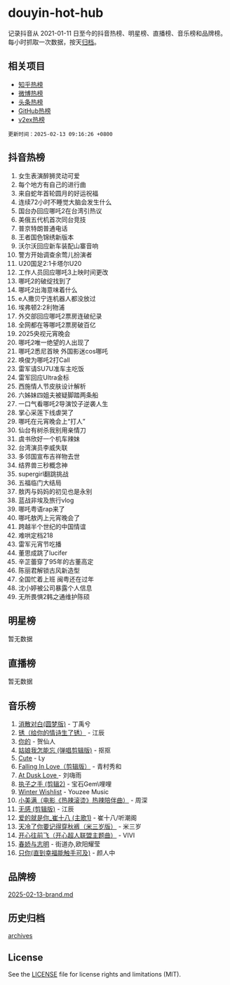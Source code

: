 # douyin-hot-hub

记录抖音从 2021-01-11 日至今的抖音热榜、明星榜、直播榜、音乐榜和品牌榜。每小时抓取一次数据，按天[归档](archives)。

## 相关项目

- [知乎热榜](https://github.com/lonnyzhang423/zhihu-hot-hub)
- [微博热榜](https://github.com/lonnyzhang423/weibo-hot-hub)
- [头条热榜](https://github.com/lonnyzhang423/toutiao-hot-hub)
- [GitHub热榜](https://github.com/lonnyzhang423/github-hot-hub)
- [v2ex热榜](https://github.com/lonnyzhang423/v2ex-hot-hub)


`更新时间：2025-02-13 09:16:26 +0800`

## 抖音热榜

1. 女生表演醉狮灵动可爱
1. 每个地方有自己的进行曲
1. 来自蛇年首轮圆月的好运祝福
1. 连续72小时不睡觉大脑会发生什么
1. 国台办回应哪吒2在台湾引热议
1. 美俄五代机首次同台竞技
1. 普京特朗普通电话
1. 王者国色锦绣新版本
1. 沃尔沃回应新车装配山寨音响
1. 警方开始调查余莺儿扮演者
1. U20国足2:1卡塔尔U20
1. 工作人员回应哪吒3上映时间更改
1. 哪吒2的破绽找到了
1. 哪吒2出海意味着什么
1. e人撒贝宁连机器人都没放过
1. 埃弗顿2:2利物浦
1. 外交部回应哪吒2票房连破纪录
1. 全网都在等哪吒2票房破百亿
1. 2025央视元宵晚会
1. 哪吒2唯一绝望的人出现了
1. 哪吒2悉尼首映 外国影迷cos哪吒
1. 唤俊为哪吒2打Call
1. 雷军请SU7U准车主吃饭
1. 雷军回应Ultra金标
1. 西施情人节皮肤设计解析
1. 六姊妹四姐夫被疑脚踏两条船
1. 一口气看哪吒2导演饺子逆袭人生
1. 掌心采莲下线虐哭了
1. 哪吒在元宵晚会上“打人”
1. 仙台有树杀我别用亲情刀
1. 虞书欣好一个机车辣妹
1. 台湾演员李威失联
1. 多邻国宣布吉祥物去世
1. 结界兽三秒概念神
1. supergirl翻跳挑战
1. 五福临门大结局
1. 敖丙与妈妈的初见也是永别
1. 蓝战非埃及旅行vlog
1. 哪吒粤语rap来了
1. 哪吒敖丙上元宵晚会了
1. 跨越半个世纪的中国情谊
1. 难哄定档218
1. 雷军元宵节吃播
1. 董思成跳了lucifer
1. 辛芷蕾穿了95年的古董高定
1. 陈丽君解锁古风新造型
1. 全国忙着上班 闽粤还在过年
1. 沈小婷被公司暴露个人信息
1. 无所畏惧2韩之通维护陈硕

## 明星榜

暂无数据

## 直播榜

暂无数据

## 音乐榜

1. [消散对白(圆梦版)](https://sf5-hl-cdn-tos.douyinstatic.com/obj/tos-cn-ve-2774/og4jB5I5IizzoZVAAAzWgBMAsMDWoArfwBOiFs) - 丁禹兮
1. [锈（给你的情诗生了锈）](https://sf5-hl-cdn-tos.douyinstatic.com/obj/tos-cn-ve-2774/o8a1PBtVqIYbPEGK6e5A4egedVMdm3fCIz6bbE) - 江辰
1. [你的](https://sf5-hl-cdn-tos.douyinstatic.com/obj/tos-cn-ve-2774/oYuIeKf42jB7sEV6B2upMdpYAgfrQWj0FeRegh) - 贺仙人
1. [姑娘我怎能忘 (弹唱剪辑版)](https://sf5-hl-cdn-tos.douyinstatic.com/obj/tos-cn-ve-2774/okamwrBGEMz6illuEofAsMV4yzF5tVWbBiA5AI) - 抠抠
1. [Cute](https://sf5-hl-cdn-tos.douyinstatic.com/obj/tos-cn-ve-2774/o4IbIzHWKAAB4wsS5qMBRiiAlEBGTpQRNfFvuo) - Ly
1. [Falling In Love（剪辑版）](https://sf5-hl-cdn-tos.douyinstatic.com/obj/tos-cn-ve-2774/o8ajpA8zzgBPahbBIO8AcKGBLJezFCRd1wfP9f) - 青村秀和
1. [ At Dusk  Love ](https://sf5-hl-cdn-tos.douyinstatic.com/obj/tos-cn-ve-2774/o8CrpCf5CaYgI4ZrtQgMQAFEfuGqNnRSDQAPBc) - 刘嗨雨
1. [执子之手 (剪辑2)](https://sf5-hl-cdn-tos.douyinstatic.com/obj/tos-cn-ve-2774/oUoZLQjCc31XzqsBnBQUNgeKtYPBcgbFDwtfcu) - 宝石Gem\哩哩
1. [Winter Wishlist](https://sf5-hl-cdn-tos.douyinstatic.com/obj/tos-cn-ve-2774/oIIgUOeamCFCVAzxN6MFRLIBlLGpUqQxeeHrLE) - Youzee Music
1. [小美满（电影《热辣滚烫》热辣陪伴曲）](https://sf5-hl-cdn-tos.douyinstatic.com/obj/tos-cn-ve-2774/o0GAn2lSgfZIDUgtevCGDQYnFg4CwnrBaxbTZL) - 周深
1. [无感 (剪辑版)](https://sf3-cdn-tos.douyinstatic.com/obj/tos-cn-ve-2774/o0eIsUzJBDlQaQFC5OFlgbMEZC1TFYBftOBn6p) - 江辰
1. [爱的就是你_崔十八 (主歌1)](https://sf6-cdn-tos.douyinstatic.com/obj/tos-cn-ve-2774/oI5BO5DhFZ6UTcNCnZaOCBLtZ7WIMQGfgnXf5E) - 崔十八/听潮阁
1. [天冷了你要记得穿秋裤（米三岁版）](https://sf5-hl-cdn-tos.douyinstatic.com/obj/tos-cn-ve-2774/oQlIwVIDWiZ6BQilAorS7MA0AgCkQDvcZAdm1) - 米三岁
1. [开心往前飞（开心超人联盟主题曲）](https://sf5-hl-cdn-tos.douyinstatic.com/obj/tos-cn-ve-2774/9d8fb7c82cf1421fb93a9fe925275e0a) - VIVI
1. [春娇与志明](https://sf5-hl-cdn-tos.douyinstatic.com/obj/tos-cn-ve-2774/e530d8fceb7044b39707d7f9ff54add1) - 街道办,欧阳耀莹
1. [只你(直到幸福能触手可及)](https://sf5-hl-cdn-tos.douyinstatic.com/obj/tos-cn-ve-2774/o0lBkRDzFTeaVSUz3ZZSCBVtZ5DIMQGfgmEAuE) - 颜人中

## 品牌榜

[2025-02-13-brand.md](archives/2025-02-13-brand.md)

## 历史归档

[archives](archives)

## License

See the [LICENSE](LICENSE) file for license rights and limitations (MIT).
